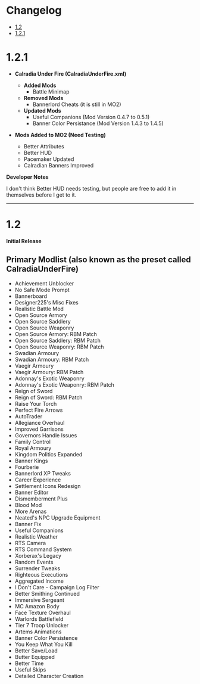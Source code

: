 
# Changelog
- [1.2](#1.2)
- [1.2.1](#1.2.1)


# 1.2.1

- **Calradia Under Fire (CalradiaUnderFire.xml)**
    - **Added Mods**
        - Battle Minimap
    - **Removed Mods**
        - Bannerlord Cheats (it is still in MO2)
    - **Updated Mods**
        - Useful Companions (Mod Version 0.4.7 to 0.5.1)
        - Banner Color Persistance (Mod Version 1.4.3 to 1.4.5)

- **Mods Added to MO2 (Need Testing)**
  - Better Attributes
  - Better HUD
  - Pacemaker Updated
  - Calradian Banners Improved

**Developer Notes**

I don't think Better HUD needs testing, but people are free to add it in themselves before I get to it.

----

# 1.2

**Initial Release**

## **Primary Modlist** (also known as the preset called CalradiaUnderFire)
- Achievement Unblocker
- No Safe Mode Prompt
- Bannerboard
- Designer225's Misc Fixes
- Realistic Battle Mod
- Open Source Armory
- Open Source Saddlery
- Open Source Weaponry
- Open Source Armory: RBM Patch
- Open Source Saddlery: RBM Patch
- Open Source Weaponry: RBM Patch
- Swadian Armoury
- Swadian Armoury: RBM Patch
- Vaegir Armoury
- Vaegir Armoury: RBM Patch
- Adonnay's Exotic Weaponry
- Adonnay's Exotic Weaponry: RBM Patch
- Reign of Sword
- Reign of Sword: RBM Patch
- Raise Your Torch
- Perfect Fire Arrows
- AutoTrader
- Allegiance Overhaul
- Improved Garrisons
- Governors Handle Issues
- Family Control
- Royal Armoury
- Kingdom Politics Expanded
- Banner Kings
- Fourberie
- Bannerlord XP Tweaks
- Career Experience
- Settlement Icons Redesign
- Banner Editor
- Dismemberment Plus
- Blood Mod
- More Arenas
- Neated's NPC Upgrade Equipment
- Banner Fix
- Useful Companions
- Realistic Weather
- RTS Camera
- RTS Command System
- Xorberax's Legacy
- Random Events
- Surrender Tweaks
- Righteous Executions
- Aggregated Income
- I Don't Care - Campaign Log Filter
- Better Smithing Continued
- Immersive Sergeant
- MC Amazon Body
- Face Texture Overhaul
- Warlords Battlefield
- Tier 7 Troop Unlocker
- Artems Animations
- Banner Color Persistence
- You Keep What You Kill
- Better Save/Load
- Butter Equipped
- Better Time
- Useful Skips
- Detailed Character Creation
















